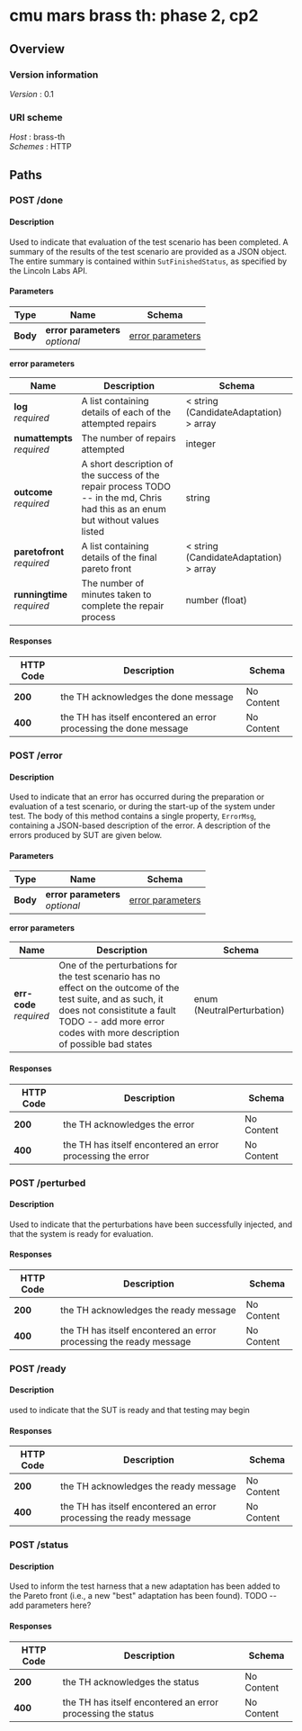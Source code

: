 # cmu mars brass th: phase 2, cp2


<a name="overview"></a>
## Overview

### Version information
*Version* : 0.1


### URI scheme
*Host* : brass-th  
*Schemes* : HTTP




<a name="paths"></a>
## Paths

<a name="done-post"></a>
### POST /done

#### Description
Used to indicate that evaluation of the test scenario has been completed. A summary of the results of the test scenario are provided as a JSON object. The entire summary is contained within `SutFinishedStatus`, as specified by the Lincoln Labs API.


#### Parameters

|Type|Name|Schema|
|---|---|---|
|**Body**|**error parameters**  <br>*optional*|[error parameters](#done-post-error-parameters)|

<a name="done-post-error-parameters"></a>
**error parameters**

|Name|Description|Schema|
|---|---|---|
|**log**  <br>*required*|A list containing details of each of the attempted repairs|< string (CandidateAdaptation) > array|
|**numattempts**  <br>*required*|The number of repairs attempted|integer|
|**outcome**  <br>*required*|A short description of the success of the repair process TODO -- in the md, Chris had this as an enum but without values listed|string|
|**paretofront**  <br>*required*|A list containing details of the final pareto front|< string (CandidateAdaptation) > array|
|**runningtime**  <br>*required*|The number of minutes taken to complete the repair process|number (float)|


#### Responses

|HTTP Code|Description|Schema|
|---|---|---|
|**200**|the TH acknowledges the done message|No Content|
|**400**|the TH has itself encontered an error processing the done message|No Content|


<a name="error-post"></a>
### POST /error

#### Description
Used to indicate that an error has occurred during the preparation or
  evaluation of a test scenario, or during the start-up of the system under test. The body of this method contains a single property, `ErrorMsg`, containing a JSON-based description of the error. A description of the errors produced by SUT are given below.


#### Parameters

|Type|Name|Schema|
|---|---|---|
|**Body**|**error parameters**  <br>*optional*|[error parameters](#error-post-error-parameters)|

<a name="error-post-error-parameters"></a>
**error parameters**

|Name|Description|Schema|
|---|---|---|
|**err-code**  <br>*required*|One of the perturbations for the test scenario has no effect on the outcome of the test suite, and as such, it does not consistitute a fault<br>TODO -- add more error codes with more description of possible bad states|enum (NeutralPerturbation)|


#### Responses

|HTTP Code|Description|Schema|
|---|---|---|
|**200**|the TH acknowledges the error|No Content|
|**400**|the TH has itself encontered an error processing the error|No Content|


<a name="perturbed-post"></a>
### POST /perturbed

#### Description
Used to indicate that the perturbations have been successfully injected, and that the system is ready for evaluation.


#### Responses

|HTTP Code|Description|Schema|
|---|---|---|
|**200**|the TH acknowledges the ready message|No Content|
|**400**|the TH has itself encontered an error processing the ready message|No Content|


<a name="ready-post"></a>
### POST /ready

#### Description
used to indicate that the SUT is ready and that testing may begin


#### Responses

|HTTP Code|Description|Schema|
|---|---|---|
|**200**|the TH acknowledges the ready message|No Content|
|**400**|the TH has itself encontered an error processing the ready message|No Content|


<a name="status-post"></a>
### POST /status

#### Description
Used to inform the test harness that a new adaptation has been added to the Pareto front (i.e., a new "best" adaptation has been found). TODO -- add parameters here?


#### Responses

|HTTP Code|Description|Schema|
|---|---|---|
|**200**|the TH acknowledges the status|No Content|
|**400**|the TH has itself encontered an error processing the status|No Content|








